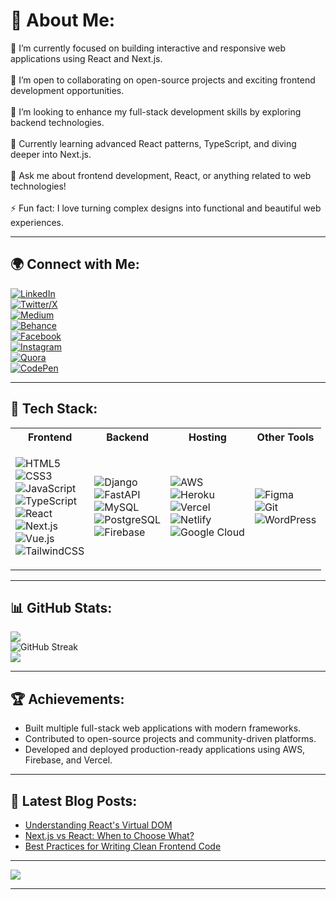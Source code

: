 # 💫 About Me:
🔭 I’m currently focused on building interactive and responsive web applications using React and Next.js.<br>  
👯 I’m open to collaborating on open-source projects and exciting frontend development opportunities.<br>  
🤝 I’m looking to enhance my full-stack development skills by exploring backend technologies.<br>  
🌱 Currently learning advanced React patterns, TypeScript, and diving deeper into Next.js.<br>  
💬 Ask me about frontend development, React, or anything related to web technologies!<br>  
⚡ Fun fact: I love turning complex designs into functional and beautiful web experiences.<br>  

---

## 🌍 Connect with Me:
[![LinkedIn](https://img.shields.io/badge/LinkedIn-%230077B5.svg?logo=linkedin&logoColor=white)](https://linkedin.com/in/fotso-eddy)  
[![Twitter/X](https://img.shields.io/badge/X-black.svg?logo=X&logoColor=white)](https://x.com/fotsoeddy)  
[![Medium](https://img.shields.io/badge/Medium-12100E?logo=medium&logoColor=white)](https://medium.com/@fotsotachulaeddysteve)  
[![Behance](https://img.shields.io/badge/Behance-1769ff?logo=behance&logoColor=white)](https://behance.net/computerwizard2)  
[![Facebook](https://img.shields.io/badge/Facebook-%231877F2.svg?logo=Facebook&logoColor=white)](https://facebook.com/max.senderman.35)  
[![Instagram](https://img.shields.io/badge/Instagram-%23E4405F.svg?logo=Instagram&logoColor=white)](https://instagram.com/max.senderman)  
[![Quora](https://img.shields.io/badge/Quora-%23B92B27.svg?logo=Quora&logoColor=white)](https://quora.com/profile/Fotsotachula-Eddysteve)  
[![CodePen](https://img.shields.io/badge/CodePen-000000?logo=codepen&logoColor=white)](https://codepen.io/fotso-eddy-steve)  

---

## 🚀 Tech Stack:

<table>
<tr>
<th>Frontend</th>
<th>Backend</th>
<th>Hosting</th>
<th>Other Tools</th>
</tr>
<tr>
<td>

![HTML5](https://img.shields.io/badge/html5-%23E34F26.svg?style=for-the-badge&logo=html5&logoColor=white)  
![CSS3](https://img.shields.io/badge/css3-%231572B6.svg?style=for-the-badge&logo=css3&logoColor=white)  
![JavaScript](https://img.shields.io/badge/javascript-%23323330.svg?style=for-the-badge&logo=javascript&logoColor=%23F7DF1E)  
![TypeScript](https://img.shields.io/badge/typescript-%23007ACC.svg?style=for-the-badge&logo=typescript&logoColor=white)  
![React](https://img.shields.io/badge/react-%2320232a.svg?style=for-the-badge&logo=react&logoColor=%2361DAFB)  
![Next.js](https://img.shields.io/badge/Next.js-%23000000.svg?style=for-the-badge&logo=next.js&logoColor=white)  
![Vue.js](https://img.shields.io/badge/vue.js-%2335495e.svg?style=for-the-badge&logo=vuedotjs&logoColor=%234FC08D)  
![TailwindCSS](https://img.shields.io/badge/tailwindcss-%2338B2AC.svg?style=for-the-badge&logo=tailwind-css&logoColor=white)  

</td>
<td>

![Django](https://img.shields.io/badge/django-%23092E20.svg?style=for-the-badge&logo=django&logoColor=white)  
![FastAPI](https://img.shields.io/badge/FastAPI-005571?style=for-the-badge&logo=fastapi)  
![MySQL](https://img.shields.io/badge/mysql-4479A1.svg?style=for-the-badge&logo=mysql&logoColor=white)  
![PostgreSQL](https://img.shields.io/badge/PostgreSQL-%23316192.svg?style=for-the-badge&logo=postgresql&logoColor=white)  
![Firebase](https://img.shields.io/badge/firebase-%23039BE5.svg?style=for-the-badge&logo=firebase)  

</td>
<td>

![AWS](https://img.shields.io/badge/AWS-%23FF9900.svg?style=for-the-badge&logo=amazon-aws&logoColor=white)  
![Heroku](https://img.shields.io/badge/heroku-%23430098.svg?style=for-the-badge&logo=heroku&logoColor=white)  
![Vercel](https://img.shields.io/badge/vercel-%23000000.svg?style=for-the-badge&logo=vercel&logoColor=white)  
![Netlify](https://img.shields.io/badge/netlify-%23000000.svg?style=for-the-badge&logo=netlify&logoColor=#00C7B7)  
![Google Cloud](https://img.shields.io/badge/GoogleCloud-%234285F4.svg?style=for-the-badge&logo=google-cloud&logoColor=white)  

</td>
<td>

![Figma](https://img.shields.io/badge/figma-%23F24E1E.svg?style=for-the-badge&logo=figma&logoColor=white)  
![Git](https://img.shields.io/badge/git-%23F05033.svg?style=for-the-badge&logo=git&logoColor=white)  
![WordPress](https://img.shields.io/badge/WordPress-%23117AC9.svg?style=for-the-badge&logo=WordPress&logoColor=white)  

</td>
</tr>
</table>

---

## 📊 GitHub Stats:
![](https://github-readme-stats.vercel.app/api?username=fotsoeddy&theme=dark&hide_border=false&include_all_commits=true&count_private=true)  
![GitHub Streak](https://streak-stats.demolab.com/?user=fotsoeddy&theme=dark&hide_border=false)  
![](https://github-readme-stats.vercel.app/api/top-langs/?username=fotsoeddy&theme=dark&hide_border=false&include_all_commits=true&count_private=true&layout=compact)  

---

## 🏆 Achievements:
- Built multiple full-stack web applications with modern frameworks.  
- Contributed to open-source projects and community-driven platforms.  
- Developed and deployed production-ready applications using AWS, Firebase, and Vercel.  

---

## 📖 Latest Blog Posts:
- [Understanding React's Virtual DOM](https://medium.com/@fotsotachulaeddysteve)  
- [Next.js vs React: When to Choose What?](https://medium.com/@fotsotachulaeddysteve)  
- [Best Practices for Writing Clean Frontend Code](https://medium.com/@fotsotachulaeddysteve)  

---

[![](https://visitcount.itsvg.in/api?id=fotsoeddy&label=Profile%20Views&icon=6&pretty=false)](https://visitcount.itsvg.in)

---

<!-- Proudly created with GPRM ( https://gprm.itsvg.in ) -->
